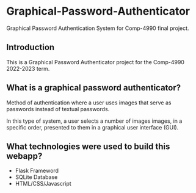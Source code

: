 # Graphical-Password-Authenticator
Graphical Password Authentication System for Comp-4990 final project. 

## Introduction
This is a Graphical Password Authenticator project for the Comp-4990 2022-2023 term. 

## What is a graphical password authenticator?
Method of authentication where a user uses images that serve as passwords instead of textual passwords.

In this type of system, a user selects a number of images images, in a specific order, presented to them in a graphical user interface (GUI).

## What technologies were used to build this webapp?
- Flask Frameword
- SQLite Database
- HTML/CSS/Javascript
